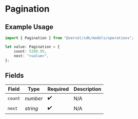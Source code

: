 # Pagination

## Example Usage

```typescript
import { Pagination } from "@vercel/sdk/models/operations";

let value: Pagination = {
    count: 5288.95,
    next: "<value>",
};
```

## Fields

| Field              | Type               | Required           | Description        |
| ------------------ | ------------------ | ------------------ | ------------------ |
| `count`            | *number*           | :heavy_check_mark: | N/A                |
| `next`             | *string*           | :heavy_check_mark: | N/A                |